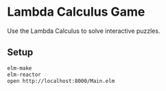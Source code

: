 # Lambda Calculus Game

Use the Lambda Calculus to solve interactive puzzles.

## Setup

```bash
elm-make
elm-reactor
open http://localhost:8000/Main.elm
```
